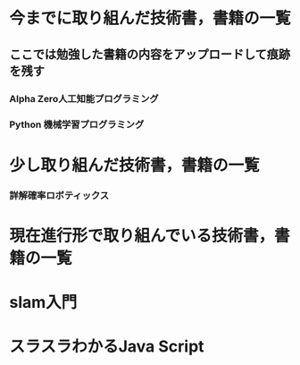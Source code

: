 # 今までに取り組んだ技術書，書籍の一覧         

## ここでは勉強した書籍の内容をアップロードして痕跡を残す
    
### Alpha Zero人工知能プログラミング

### Python 機械学習プログラミング

# 少し取り組んだ技術書，書籍の一覧
### 詳解確率ロボティックス
# 現在進行形で取り組んでいる技術書，書籍の一覧

# slam入門

# スラスラわかるJava Script
